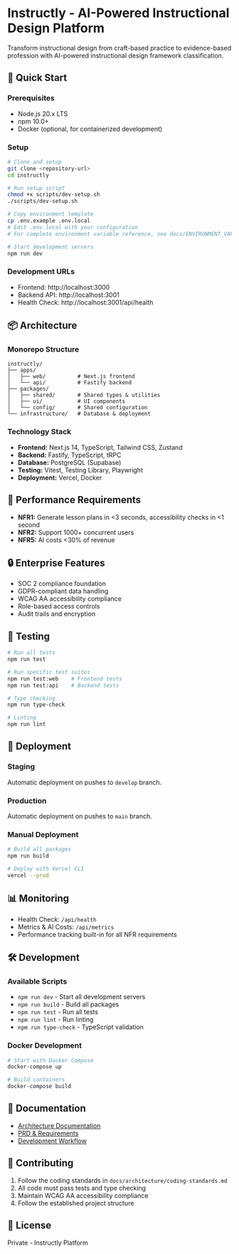# Instructly - AI-Powered Instructional Design Platform

Transform instructional design from craft-based practice to evidence-based profession with AI-powered instructional design framework classification.

## 🚀 Quick Start

### Prerequisites
- Node.js 20.x LTS
- npm 10.0+
- Docker (optional, for containerized development)

### Setup
```bash
# Clone and setup
git clone <repository-url>
cd instructly

# Run setup script
chmod +x scripts/dev-setup.sh
./scripts/dev-setup.sh

# Copy environment template
cp .env.example .env.local
# Edit .env.local with your configuration
# For complete environment variable reference, see docs/ENVIRONMENT_VARIABLES.md

# Start development servers
npm run dev
```

### Development URLs
- Frontend: http://localhost:3000
- Backend API: http://localhost:3001
- Health Check: http://localhost:3001/api/health

## 📦 Architecture

### Monorepo Structure
```
instructly/
├── apps/
│   ├── web/          # Next.js frontend
│   └── api/          # Fastify backend
├── packages/
│   ├── shared/       # Shared types & utilities
│   ├── ui/           # UI components
│   └── config/       # Shared configuration
└── infrastructure/   # Database & deployment
```

### Technology Stack
- **Frontend:** Next.js 14, TypeScript, Tailwind CSS, Zustand
- **Backend:** Fastify, TypeScript, tRPC
- **Database:** PostgreSQL (Supabase)
- **Testing:** Vitest, Testing Library, Playwright
- **Deployment:** Vercel, Docker

## 🎯 Performance Requirements

- **NFR1:** Generate lesson plans in <3 seconds, accessibility checks in <1 second
- **NFR2:** Support 1000+ concurrent users
- **NFR5:** AI costs <30% of revenue

## 🔒 Enterprise Features

- SOC 2 compliance foundation
- GDPR-compliant data handling
- WCAG AA accessibility compliance
- Role-based access controls
- Audit trails and encryption

## 🧪 Testing

```bash
# Run all tests
npm run test

# Run specific test suites
npm run test:web    # Frontend tests
npm run test:api    # Backend tests

# Type checking
npm run type-check

# Linting
npm run lint
```

## 🚀 Deployment

### Staging
Automatic deployment on pushes to `develop` branch.

### Production
Automatic deployment on pushes to `main` branch.

### Manual Deployment
```bash
# Build all packages
npm run build

# Deploy with Vercel CLI
vercel --prod
```

## 📊 Monitoring

- Health Check: `/api/health`
- Metrics & AI Costs: `/api/metrics`
- Performance tracking built-in for all NFR requirements

## 🛠 Development

### Available Scripts
- `npm run dev` - Start all development servers
- `npm run build` - Build all packages
- `npm run test` - Run all tests
- `npm run lint` - Run linting
- `npm run type-check` - TypeScript validation

### Docker Development
```bash
# Start with Docker Compose
docker-compose up

# Build containers
docker-compose build
```

## 📖 Documentation

- [Architecture Documentation](./docs/architecture/)
- [PRD & Requirements](./docs/prd/)
- [Development Workflow](./docs/architecture/development-workflow.md)

## 🤝 Contributing

1. Follow the coding standards in `docs/architecture/coding-standards.md`
2. All code must pass tests and type checking
3. Maintain WCAG AA accessibility compliance
4. Follow the established project structure

## 📄 License

Private - Instructly Platform
